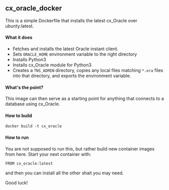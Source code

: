 ## cx_oracle_docker
This is a simple Dockerfile that installs the latest cx_Oracle over ubunty:latest.

#### What it does
 * Fetches and installs the latest Oracle instant client.
 * Sets `ORACLE_HOME` environment variable to the right directory
 * Installs Python3
 * Installs cx_Oracle module for Python3
 * Creates a `TNS_ADMIN` directory, copies any local files matching `*.ora` files into that directory, and exports the environment variable. 

#### What's the point?
This image can then serve as a starting point for anything that connects to a database using cx_Oracle.

#### How to build

    docker build -t cx_oracle

#### How to run
You are not supposed to run this, but rather build new container images from here. Start your next container with:

    FROM cx_oracle:latest

and then you can install all the other shait you may need.

Good luck!

